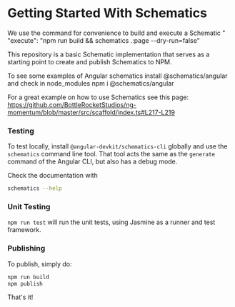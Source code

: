 # Getting Started With Schematics


We use the command for convenience to build and execute a Schematic "    "execute": "npm run build && schematics .:page --dry-run=false"


This repository is a basic Schematic implementation that serves as a starting point to create and publish Schematics to NPM.


To see some examples of Angular schematics install @schematics/angular and check in node_modules
npm i @schematics/angular


For a great example on how to use Schematics see this page: https://github.com/BottleRocketStudios/ng-momentum/blob/master/src/scaffold/index.ts#L217-L219 

### Testing

To test locally, install `@angular-devkit/schematics-cli` globally and use the `schematics` command line tool. That tool acts the same as the `generate` command of the Angular CLI, but also has a debug mode.

Check the documentation with
```bash
schematics --help
```

### Unit Testing

`npm run test` will run the unit tests, using Jasmine as a runner and test framework.

### Publishing

To publish, simply do:

```bash
npm run build
npm publish
```

That's it!
 